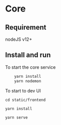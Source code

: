 # Core
## Requirement
nodeJS v12+

## Install and run
To start the core service
```bash
    yarn install
    yarn nodemon
```

To start to dev UI
```
cd static/frontend

yarn install

yarn serve
```